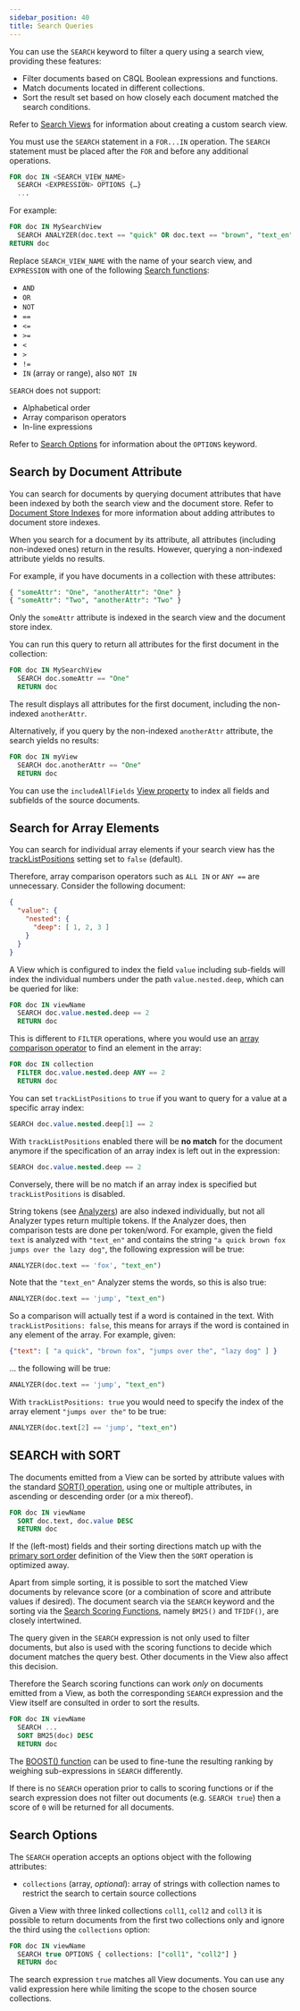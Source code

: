 ```yaml
---
sidebar_position: 40
title: Search Queries
---
```


You can use the `SEARCH` keyword to filter a query using a search view, providing these features:

- Filter documents based on C8QL Boolean expressions and functions.
- Match documents located in different collections.
- Sort the result set based on how closely each document matched the search conditions.

Refer to [Search Views](/search/views/index.md) for information about creating a custom search view.

You must use the `SEARCH` statement in a `FOR...IN` operation. The `SEARCH` statement must be placed after the `FOR` and before any additional operations.

```sql
FOR doc IN <SEARCH_VIEW_NAME>
  SEARCH <EXPRESSION> OPTIONS {…}
  ...
```

For example:

```sql
FOR doc IN MySearchView
  SEARCH ANALYZER(doc.text == "quick" OR doc.text == "brown", "text_en")
RETURN doc
```

Replace `SEARCH_VIEW_NAME` with the name of your search view, and `EXPRESSION` with one of the following [Search functions](functions.md):

- `AND`
- `OR`
- `NOT`
- `==`
- `<=`
- `>=`
- `<`
- `>`
- `!=`
- `IN` (array or range), also `NOT IN`

`SEARCH` does not support:

- Alphabetical order
- Array comparison operators
- In-line expressions

Refer to [Search Options](#search-options) for information about the `OPTIONS` keyword.

## Search by Document Attribute

You can search for documents by querying document attributes that have been indexed by both the search view and the document store. Refer to [Document Store Indexes](/collections/documents/document-store-indexes.md) for more information about adding attributes to document store indexes.

When you search for a document by its attribute, all attributes (including non-indexed ones) return in the results. However, querying a non-indexed attribute yields no results.

For example, if you have documents in a collection with these attributes:

```sql
{ "someAttr": "One", "anotherAttr": "One" }
{ "someAttr": "Two", "anotherAttr": "Two" }
```

Only the `someAttr` attribute is indexed in the search view and the document store index.

You can run this query to return all attributes for the first document in the collection:

```sql
FOR doc IN MySearchView
  SEARCH doc.someAttr == "One"
  RETURN doc
```

The result displays all attributes for the first document, including the non-indexed `anotherAttr`.

Alternatively, if you query by the non-indexed `anotherAttr` attribute, the search yields no results:

```sql
FOR doc IN myView
  SEARCH doc.anotherAttr == "One"
  RETURN doc
```

You can use the `includeAllFields` [View property](/search/views/optional-properties.md) to index all fields and subfields of the source documents.

## Search for Array Elements

You can search for individual array elements if your search view has the [trackListPositions](/search/views/optional-properties.md) setting set to `false` (default).

Therefore, array comparison operators such as `ALL IN` or `ANY ==` are unnecessary. Consider the following document:

```json
{
  "value": {
    "nested": {
      "deep": [ 1, 2, 3 ]
    }
  }
}
```

A View which is configured to index the field `value` including sub-fields will index the individual numbers under the path `value.nested.deep`, which can be queried for like:

```sql
FOR doc IN viewName
  SEARCH doc.value.nested.deep == 2
  RETURN doc
```

This is different to `FILTER` operations, where you would use an [array comparison operator](../queries/c8ql/operators.md#array-comparison-operators) to find an element in the array:

```sql
FOR doc IN collection
  FILTER doc.value.nested.deep ANY == 2
  RETURN doc
```

You can set `trackListPositions` to `true` if you want to query for a value at a specific array index:

```sql
SEARCH doc.value.nested.deep[1] == 2
```

With `trackListPositions` enabled there will be **no match** for the document anymore if the specification of an array index is left out in the expression:

```sql
SEARCH doc.value.nested.deep == 2
```

Conversely, there will be no match if an array index is specified but `trackListPositions` is disabled.

String tokens (see [Analyzers](/search/analyzers/index.md)) are also indexed individually, but not all Analyzer types return multiple tokens. If the Analyzer does, then comparison tests are done per token/word. For example, given the field `text` is analyzed with `"text_en"` and contains the string `"a quick brown fox jumps over the lazy dog"`, the following expression will be true:

```sql
ANALYZER(doc.text == 'fox', "text_en")
```

Note that the `"text_en"` Analyzer stems the words, so this is also true:

```sql
ANALYZER(doc.text == 'jump', "text_en")
```

So a comparison will actually test if a word is contained in the text. With `trackListPositions: false`, this means for arrays if the word is contained in any element of the array. For example, given:

```json
{"text": [ "a quick", "brown fox", "jumps over the", "lazy dog" ] }
```

… the following will be true:

```sql
ANALYZER(doc.text == 'jump', "text_en")
```

With `trackListPositions: true` you would need to specify the index of the array element `"jumps over the"` to be true:

```sql
ANALYZER(doc.text[2] == 'jump', "text_en")
```



## SEARCH with SORT

The documents emitted from a View can be sorted by attribute values with the standard [SORT() operation](../queries/c8ql/operations/sort.md), using one or multiple attributes, in ascending or descending order (or a mix thereof).

```sql
FOR doc IN viewName
  SORT doc.text, doc.value DESC
  RETURN doc
```

If the (left-most) fields and their sorting directions match up with the [primary sort order](views/primary-sort-order.md) definition of the View then the `SORT` operation is optimized away.

Apart from simple sorting, it is possible to sort the matched View documents by relevance score (or a combination of score and attribute values if desired). The document search via the `SEARCH` keyword and the sorting via the [Search Scoring Functions](functions.md#scoring-functions), namely `BM25()` and `TFIDF()`, are closely intertwined.

The query given in the `SEARCH` expression is not only used to filter documents, but also is used with the scoring functions to decide which document matches the query best. Other documents in the View also affect this decision.

Therefore the Search scoring functions can work _only_ on documents emitted from a View, as both the corresponding `SEARCH` expression and the View itself are consulted in order to sort the results.

```sql
FOR doc IN viewName
  SEARCH ...
  SORT BM25(doc) DESC
  RETURN doc
```

The [BOOST() function](functions.md#boost) can be used to fine-tune the resulting ranking by weighing sub-expressions in `SEARCH` differently.

If there is no `SEARCH` operation prior to calls to scoring functions or if the search expression does not filter out documents (e.g. `SEARCH true`) then a score of `0` will be returned for all documents.

## Search Options

The `SEARCH` operation accepts an options object with the following attributes:

- `collections` (array, _optional_): array of strings with collection names to restrict the search to certain source collections

Given a View with three linked collections `coll1`, `coll2` and `coll3` it is possible to return documents from the first two collections only and ignore the third using the `collections` option:

```sql
FOR doc IN viewName
  SEARCH true OPTIONS { collections: ["coll1", "coll2"] }
  RETURN doc
```

The search expression `true` matches all View documents. You can use any valid expression here while limiting the scope to the chosen source collections.
